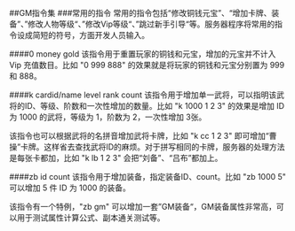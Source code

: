 ##GM指令集
###常用的指令
常用的指令包括“修改铜钱元宝”、“增加卡牌、装备”、”修改人物等级“、”修改Vip等级“、”跳过新手引导“等。服务器程序将常用的指令设成简短的符号，方面开发人员输入。

####0 money gold
该指令用于重置玩家的铜钱和元宝，增加的元宝并不计入 Vip 充值数目。比如 "0 999 888" 的效果就是将玩家的铜钱和元宝分别置为 999 和 888。

####k cardid/name level rank count
该指令用于增加单一武将，可以指明该武将的ID、等级、阶数和一次性增加的数量。比如 "k 1000 1 2 3" 的效果是增加 ID 为 1000 的武将，等级为 1，阶数为 2，一次性增加 3张。

该指令也可以根据武将的名拼音增加武将卡牌，比如 "k cc 1 2 3" 即可增加“曹操”卡牌。这样省去查找武将ID的麻烦。对于拼写相同的卡牌，服务器的处理方法是每张卡都加，比如 "k lb 1 2 3" 会把“刘备”、“吕布”都加上。

####zb id count
该指令用于增加装备，指定装备ID、count。比如 "zb 1000 5" 可以增加 5 件 ID 为 1000 的装备。

该指令有一个特例，"zb gm" 可以增加一套”GM装备“，GM装备属性非常高，可以用于测试属性计算公式、副本通关测试等。
